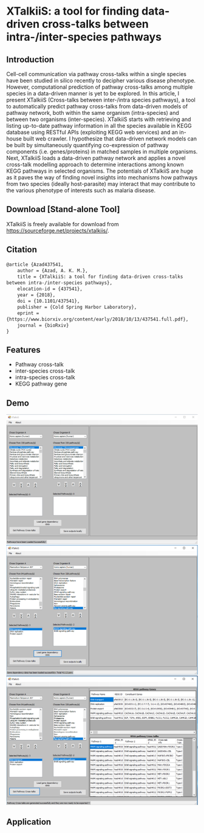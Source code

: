 # XTalkiiS: a tool for finding data-driven cross-talks between intra-/inter-species pathways 

## Introduction
Cell-cell communication via pathway cross-talks within a single species have been studied in silico recently to decipher various disease phenotype. However, computational prediction of pathway cross-talks among multiple species in a data-driven manner is yet to be explored. In this article, I present XTalkiiS (Cross-talks between inter-/intra species pathways), a tool to automatically predict pathway cross-talks from data-driven models of pathway network, both within the same organism (intra-species) and between two organisms (inter-species). XTalkiiS starts with retrieving and listing up-to-date pathway information in all the species available in KEGG database using RESTful APIs (exploiting KEGG web services) and an in-house built web crawler. I hypothesize that data-driven network models can be built by simultaneously quantifying co-expression of pathway components (i.e. genes/proteins) in matched samples in multiple organisms. Next, XTalkiiS loads a data-driven pathway network and applies a novel cross-talk modelling approach to determine interactions among known KEGG pathways in selected organisms. The potentials of XTalkiiS are huge as it paves the way of finding novel insights into mechanisms how pathways from two species (ideally host-parasite) may interact that may contribute to the various phenotype of interests such as malaria disease. 

## Download [Stand-alone Tool]
XTalkiiS is freely available for download from https://sourceforge.net/projects/xtalkiis/.

## Citation
```
@article {Azad437541,
	author = {Azad, A. K. M.},
	title = {XTalkiiS: a tool for finding data-driven cross-talks between intra-/inter-species pathways},
	elocation-id = {437541},
	year = {2018},
	doi = {10.1101/437541},
	publisher = {Cold Spring Harbor Laboratory},
	eprint = {https://www.biorxiv.org/content/early/2018/10/13/437541.full.pdf},
	journal = {bioRxiv}
}
```
## Features
- Pathway cross-talk
- inter-species cross-talk
- intra-species cross-talk
- KEGG pathway gene

## Demo
![](img/xtalkiis1.png)
![](img/xtalkiis2.png)
![](img/xtalkiis3.png)

## Application
